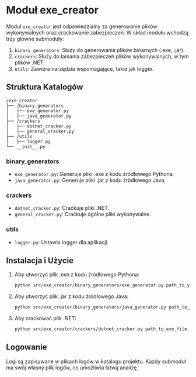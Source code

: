 
# Moduł exe_creator

Moduł `exe_creator` jest odpowiedzialny za generowanie plików wykonywalnych oraz crackowanie zabezpieczeń. W skład modułu wchodzą trzy główne submoduły:

1. `binary_generators`: Służy do generowania plików binarnych (.exe, .jar).
2. `crackers`: Służy do łamania zabezpieczeń plików wykonywalnych, w tym plików .NET.
3. `utils`: Zawiera narzędzia wspomagające, takie jak logger.

## Struktura Katalogów

```
/exe_creator
├── /binary_generators
│   ├── exe_generator.py
│   ├── java_generator.py
├── /crackers
│   ├── dotnet_cracker.py
│   ├── general_cracker.py
├── /utils
│   ├── logger.py
└── __init__.py
```

### binary_generators

- `exe_generator.py`: Generuje pliki .exe z kodu źródłowego Pythona.
- `java_generator.py`: Generuje pliki .jar z kodu źródłowego Java.

### crackers

- `dotnet_cracker.py`: Crackuje pliki .NET.
- `general_cracker.py`: Crackuje ogólne pliki wykonywalne.

### utils

- `logger.py`: Ustawia logger dla aplikacji.

## Instalacja i Użycie

1. Aby utworzyć plik .exe z kodu źródłowego Pythona:

    ```bash
    python src/exe_creator/binary_generators/exe_generator.py path_to_your_script.py
    ```

2. Aby utworzyć plik .jar z kodu źródłowego Java:

    ```bash
    python src/exe_creator/binary_generators/java_generator.py path_to_your_script.java
    ```

3. Aby crackować plik .NET:

    ```bash
    python src/exe_creator/crackers/dotnet_cracker.py path_to_exe_file.exe
    ```

## Logowanie

Logi są zapisywane w plikach logów w katalogu projektu. Każdy submoduł ma swój własny plik logów, co umożliwia łatwą analizę.
